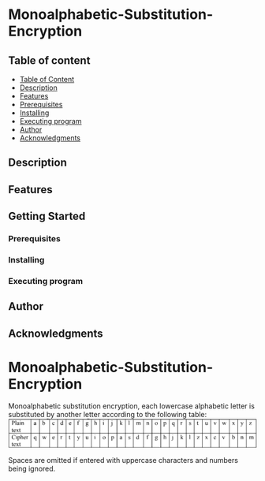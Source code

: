 # Monoalphabetic-Substitution-Encryption



## Table of content
* [Table of Content](#table-of-content)
* [Description](#description)
* [Features](#features)
* [Prerequisites](#prerequisites)
* [Installing](#installing)
* [Executing program](#executing-program)
* [Author](#author)
* [Acknowledgments](#acknowledgments)

## Description


## Features


## Getting Started

### Prerequisites 


### Installing



### Executing program


## Author



## Acknowledgments

# Monoalphabetic-Substitution-Encryption
Monoalphabetic substitution encryption, each lowercase alphabetic letter is substituted by another letter according to the following table:
![image](image.png)

Spaces are omitted if entered with uppercase characters and numbers being ignored.
